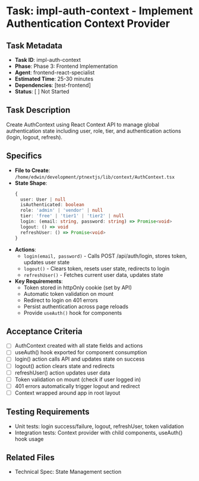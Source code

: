 # Task: impl-auth-context - Implement Authentication Context Provider

## Task Metadata
- **Task ID**: impl-auth-context
- **Phase**: Phase 3: Frontend Implementation
- **Agent**: frontend-react-specialist
- **Estimated Time**: 25-30 minutes
- **Dependencies**: [test-frontend]
- **Status**: [ ] Not Started

## Task Description
Create AuthContext using React Context API to manage global authentication state including user, role, tier, and authentication actions (login, logout, refresh).

## Specifics
- **File to Create**: `/home/edwin/development/ptnextjs/lib/context/AuthContext.tsx`
- **State Shape**:
  ```typescript
  {
    user: User | null
    isAuthenticated: boolean
    role: 'admin' | 'vendor' | null
    tier: 'free' | 'tier1' | 'tier2' | null
    login: (email: string, password: string) => Promise<void>
    logout: () => void
    refreshUser: () => Promise<void>
  }
  ```
- **Actions**:
  - `login(email, password)` - Calls POST /api/auth/login, stores token, updates user state
  - `logout()` - Clears token, resets user state, redirects to login
  - `refreshUser()` - Fetches current user data, updates state
- **Key Requirements**:
  - Token stored in httpOnly cookie (set by API)
  - Automatic token validation on mount
  - Redirect to login on 401 errors
  - Persist authentication across page reloads
  - Provide `useAuth()` hook for components

## Acceptance Criteria
- [ ] AuthContext created with all state fields and actions
- [ ] useAuth() hook exported for component consumption
- [ ] login() action calls API and updates state on success
- [ ] logout() action clears state and redirects
- [ ] refreshUser() action updates user data
- [ ] Token validation on mount (check if user logged in)
- [ ] 401 errors automatically trigger logout and redirect
- [ ] Context wrapped around app in root layout

## Testing Requirements
- Unit tests: login success/failure, logout, refreshUser, token validation
- Integration tests: Context provider with child components, useAuth() hook usage

## Related Files
- Technical Spec: State Management section

